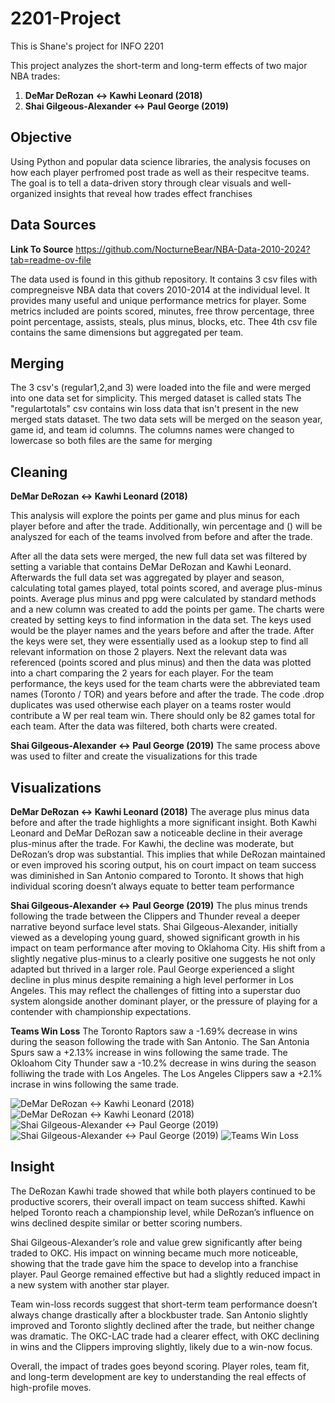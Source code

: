 # 2201-Project
This is Shane's project for INFO 2201

This project analyzes the short-term and long-term effects of two major NBA trades:
1. **DeMar DeRozan ↔ Kawhi Leonard (2018)**
2. **Shai Gilgeous-Alexander ↔ Paul George (2019)**

##  **Objective**
Using Python and popular data science libraries, the analysis focuses on how each player perfromed post trade as well as their respecitve teams.
The goal is to tell a data-driven story through clear visuals and well-organized insights that reveal how trades effect franchises

##  **Data Sources**
**Link To Source**
https://github.com/NocturneBear/NBA-Data-2010-2024?tab=readme-ov-file

The data used is found in this github repository. It contains 3 csv files with compregneisve NBA data that covers 2010-2014 at the individual level. It provides many useful and unique performance metrics for player. Some metrics included are points scored, minutes, free throw percentage, three point percentage, assists, steals, plus minus, blocks, etc. Thee 4th csv file contains the same dimensions but aggregated per team.

##  **Merging**
The 3 csv's (regular1,2,and 3) were loaded into the file and were merged into one data set for simplicity. This merged dataset is called stats
The "regulartotals" csv contains win loss data that isn't present in the new merged stats dataset. The two data sets will be merged on the season year, game id, and team id columns. The columns names were changed to lowercase so both files are the same for merging

##  **Cleaning**
**DeMar DeRozan ↔ Kawhi Leonard (2018)**

This analysis will explore the points per game and plus minus for each player before and after the trade. Additionally, win percentage and () will be analyszed for each of the teams involved from before and after the trade.

After all the data sets were merged, the new full data set was filtered by setting a variable that contains DeMar DeRozan and Kawhi Leonard.
Afterwards the full data set was aggregated by player and season, calculating total games played, total points scored, and average plus-minus points. Average plus minus and ppg were calculated by standard methods and a new column was created to add the points per game. The charts were created by setting keys to find information in the data set. The keys used would be the player names and the years before and after the trade. After the keys were set, they were essentially used as a lookup step to find all relevant information on those 2 players. Next the relevant data was referenced (points scored and plus minus) and then the data was plotted into a chart comparing the 2 years for each player. For the team performance, the keys used for the team charts were the abbreviated team names (Toronto / TOR) and years before and after the trade. The code .drop duplicates was used otherwise each player on a teams roster would contribute a W per real team win. There should only be 82 games total for each team. After the data was filtered, both charts were created.

**Shai Gilgeous-Alexander ↔ Paul George (2019)**
The same process above was used to filter and create the visualizations for this trade

##  **Visualizations**
**DeMar DeRozan ↔ Kawhi Leonard (2018)**
The average plus minus data before and after the trade highlights a more significant insight. Both Kawhi Leonard and DeMar DeRozan saw a noticeable decline in their average plus-minus after the trade. For Kawhi, the decline was moderate, but DeRozan’s drop was substantial. This implies that while DeRozan maintained or even improved his scoring output, his on court impact on team success was diminished in San Antonio compared to Toronto. It shows that high individual scoring doesn’t always equate to better team performance

**Shai Gilgeous-Alexander ↔ Paul George (2019)**
The plus minus trends following the trade between the Clippers and Thunder reveal a deeper narrative beyond surface level stats. Shai Gilgeous-Alexander, initially viewed as a developing young guard, showed significant growth in his impact on team performance after moving to Oklahoma City. His shift from a slightly negative plus-minus to a clearly positive one suggests he not only adapted but thrived in a larger role. Paul George experienced a slight decline in plus minus despite remaining a high level performer in Los Angeles. This may reflect the challenges of fitting into a superstar duo system alongside another dominant player, or the pressure of playing for a contender with championship expectations.

**Teams Win Loss**
The Toronto Raptors saw a -1.69% decrease in wins during the season following the trade with San Antonio. The San Antonia Spurs saw a +2.13% increase in wins following the same trade. 
The Okloahom City Thunder saw a -10.2% decrease in wins during the season folliwing the trade with Los Angeles. The Los Angeles Clippers saw a +2.1% incrase in wins following the same trade.

![DeMar DeRozan ↔ Kawhi Leonard (2018)](https://github.com/shcr4093/2201-Project/blob/main/Cleaned%20Data/Trade%201%20Players.png)
![DeMar DeRozan ↔ Kawhi Leonard (2018)](https://github.com/shcr4093/2201-Project/blob/main/Cleaned%20Data/Trade%201%20players%202.png)
![Shai Gilgeous-Alexander ↔ Paul George (2019)](https://github.com/shcr4093/2201-Project/blob/main/Cleaned%20Data/trade%202%20players.png)
![Shai Gilgeous-Alexander ↔ Paul George (2019)](https://github.com/shcr4093/2201-Project/blob/main/Cleaned%20Data/trade%202%20players%202.png)
![Teams Win Loss](https://github.com/shcr4093/2201-Project/blob/main/Cleaned%20Data/Tor%20win%20loss.png)

##  **Insight**
The DeRozan Kawhi trade showed that while both players continued to be productive scorers, their overall impact on team success shifted. Kawhi helped Toronto reach a championship level, while DeRozan’s influence on wins declined despite similar or better scoring numbers.

Shai Gilgeous-Alexander’s role and value grew significantly after being traded to OKC. His impact on winning became much more noticeable, showing that the trade gave him the space to develop into a franchise player. Paul George remained effective but had a slightly reduced impact in a new system with another star player.

Team win-loss records suggest that short-term team performance doesn’t always change drastically after a blockbuster trade. San Antonio slightly improved and Toronto slightly declined after the trade, but neither change was dramatic. The OKC-LAC trade had a clearer effect, with OKC declining in wins and the Clippers improving slightly, likely due to a win-now focus.

Overall, the impact of trades goes beyond scoring. Player roles, team fit, and long-term development are key to understanding the real effects of high-profile moves.
